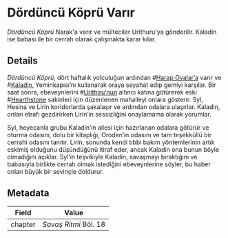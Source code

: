 # Dördüncü Köprü Varır
*Dördüncü Köprü* Narak'a varır ve mülteciler Urithuru'ya gönderilir. Kaladin ise babası ile bir cerrah olarak çalışmakta karar kılar.

## Details
*Dördüncü Köprü*, dört haftalık yolculuğun ardından #[Harap Ovalar’a](locations/shattered-plains) varır ve #[Kaladin](characters/kaladin), Yeminkapısı’nı kullanarak oraya seyahat edip gemiyi karşılar. Bir saat sonra, ebeveynlerini #[Urithiru’nun](locations/urithiru) altıncı katına götürerek eski #[Hearthstone](locations/hearthstone) sakinleri için düzenlenen mahalleyi onlara gösterir. Syl, Hesina ve Lirin koridorlarda şakalaşır ve ardından odalara ulaşırlar. Kaladin, onları etrafı gezdirirken Lirin’in sessizliğini onaylamama olarak yorumlar.  

Syl, heyecanla grubu Kaladin’in ailesi için hazırlanan odalara götürür ve oturma odasını, dolu bir kitaplığı, Oroden’in odasını ve tam teşekküllü bir cerrahi odasını tanıtır. Lirin, sonunda kendi tıbbi bakım yöntemlerinin artık eskimiş olduğunu düşündüğünü itiraf eder, ancak Kaladin ona bunun böyle olmadığını açıklar. Syl’in teşvikiyle Kaladin, savaşmayı bıraktığını ve babasıyla birlikte cerrah olmak istediğini ebeveynlerine söyler, bu haber onları büyük bir sevinçle doldurur.

## Metadata
| Field | Value |
| ----- | ----- |
| chapter | *Savaş Ritmi* Böl. 18 |
